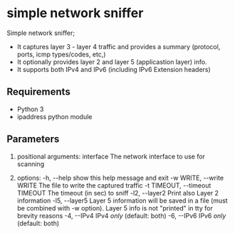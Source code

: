 # simple network sniffer

Simple network sniffer; 
* It captures layer 3 - layer 4 traffic and provides a summary (protocol, ports, icmp types/codes, etc,)
* It optionally provides layer 2 and layer 5 (applicastion layer) info. 
* It supports both IPv4 and IPv6 (including IPv6 Extension headers)

## Requirements
* Python 3
* ipaddress python module

## Parameters
1. positional arguments:
  interface             The network interface to use for scanning

2. options:
  -h, --help            show this help message and exit
  -w WRITE, --write WRITE
                        The file to write the captured traffic
  -t TIMEOUT, --timeout TIMEOUT
                        The timeout (in sec) to sniff
  -l2, --layer2         Print also Layer 2 information
  -l5, --layer5         Layer 5 information will be saved in a file (must be combined with -w option). Layer 5 info is not
                        "printed" in tty for brevity reasons
  -4, --IPv4            IPv4 _only_ (default: both)
  -6, --IPv6            IPv6 _only_ (default: both)



